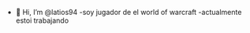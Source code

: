 - 👋 Hi, I’m @latios94
-soy jugador de el world of warcraft
-actualmente estoi trabajando


<!---
latios94/latios94 is a ✨ special ✨ repository because its `README.md` (this file) appears on your GitHub profile.
You can click the Preview link to take a look at your changes.
--->
